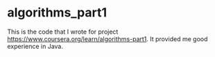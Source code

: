 # algorithms_part1
This is the code that I wrote for project https://www.coursera.org/learn/algorithms-part1.
It provided me good experience in Java.

